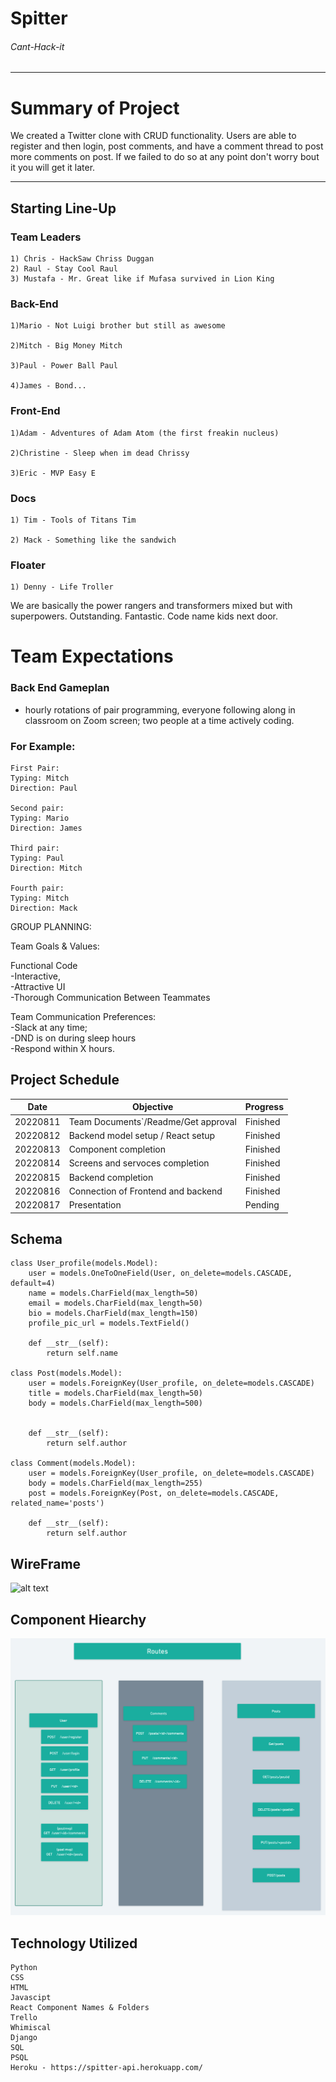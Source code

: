# Spitter

###### Cant-Hack-it

----------------

# Summary of Project
We created a Twitter clone with CRUD functionality. Users are able to register and then login, post comments, and have a comment thread to post more comments on post. If we failed to do so at any point don't worry bout it you will get it later.

----------------
## Starting Line-Up

### Team Leaders

```
1) Chris - HackSaw Chriss Duggan
2) Raul - Stay Cool Raul
3) Mustafa - Mr. Great like if Mufasa survived in Lion King
```

### Back-End
```
1)Mario - Not Luigi brother but still as awesome

2)Mitch - Big Money Mitch

3)Paul - Power Ball Paul

4)James - Bond...
```
### Front-End
```
1)Adam - Adventures of Adam Atom (the first freakin nucleus)

2)Christine - Sleep when im dead Chrissy

3)Eric - MVP Easy E
```
### Docs
```
1) Tim - Tools of Titans Tim

2) Mack - Something like the sandwich
```
### Floater
```
1) Denny - Life Troller
```
 We are basically the power rangers and transformers mixed but with superpowers. Outstanding. Fantastic. Code name kids next door.



# Team Expectations
### Back End Gameplan
 - hourly rotations of pair programming, everyone following along in classroom on Zoom screen; two people at a time actively coding.

### For Example:
```
First Pair:
Typing: Mitch
Direction: Paul

Second pair:
Typing: Mario
Direction: James

Third pair:
Typing: Paul
Direction: Mitch

Fourth pair:
Typing: Mitch
Direction: Mack
```


GROUP PLANNING:

Team Goals & Values:
   
Functional Code  
-Interactive,  
-Attractive UI  
-Thorough Communication Between Teammates

Team Communication Preferences:  
-Slack at any time;   
-DND is on during sleep hours  
-Respond within X hours.



## Project Schedule
| Date| Objective| Progress|
|-----|----------|---------|
|20220811|Team Documents`/Readme/Get approval|Finished|
|20220812|Backend model setup / React setup  |Finished|
|20220813|  Component completion      |Finished|
|20220814| Screens and servoces completion       |Finished|
|20220815| Backend completion       |Finished|
|20220816|Connection of Frontend and backend|Finished|
|20220817| Presentation       |Pending|


## Schema
```
class User_profile(models.Model):
    user = models.OneToOneField(User, on_delete=models.CASCADE, default=4)
    name = models.CharField(max_length=50)
    email = models.CharField(max_length=50)
    bio = models.CharField(max_length=150)
    profile_pic_url = models.TextField()

    def __str__(self):
        return self.name

class Post(models.Model):
    user = models.ForeignKey(User_profile, on_delete=models.CASCADE)
    title = models.CharField(max_length=50)
    body = models.CharField(max_length=500)


    def __str__(self):
        return self.author

class Comment(models.Model):
    user = models.ForeignKey(User_profile, on_delete=models.CASCADE)
    body = models.CharField(max_length=255)
    post = models.ForeignKey(Post, on_delete=models.CASCADE, related_name='posts')

    def __str__(self):
        return self.author
```

## WireFrame
![alt text](https://github.com/SEI-Axolotls/Twitter-Clone/blob/development/whimsical.png)

## Component Hiearchy
![alt text](https://github.com/SEI-Axolotls/Twitter-Clone/blob/development/Getting%20Started%20Boards%402x(2).png)

## Technology Utilized 
```
Python
CSS
HTML
Javascipt
React Component Names & Folders
Trello
Whimiscal
Django
SQL
PSQL
Heroku - https://spitter-api.herokuapp.com/
```
